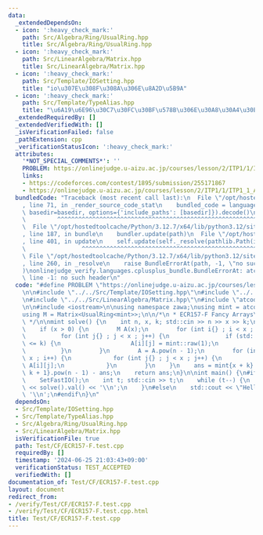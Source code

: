 ```yaml
---
data:
  _extendedDependsOn:
  - icon: ':heavy_check_mark:'
    path: Src/Algebra/Ring/UsualRing.hpp
    title: Src/Algebra/Ring/UsualRing.hpp
  - icon: ':heavy_check_mark:'
    path: Src/LinearAlgebra/Matrix.hpp
    title: Src/LinearAlgebra/Matrix.hpp
  - icon: ':heavy_check_mark:'
    path: Src/Template/IOSetting.hpp
    title: "io\u307E\u308F\u308A\u306E\u8A2D\u5B9A"
  - icon: ':heavy_check_mark:'
    path: Src/Template/TypeAlias.hpp
    title: "\u6A19\u6E96\u30C7\u30FC\u30BF\u578B\u306E\u30A8\u30A4\u30EA\u30A2\u30B9"
  _extendedRequiredBy: []
  _extendedVerifiedWith: []
  _isVerificationFailed: false
  _pathExtension: cpp
  _verificationStatusIcon: ':heavy_check_mark:'
  attributes:
    '*NOT_SPECIAL_COMMENTS*': ''
    PROBLEM: https://onlinejudge.u-aizu.ac.jp/courses/lesson/2/ITP1/1/ITP1_1_A
    links:
    - https://codeforces.com/contest/1895/submission/255171867
    - https://onlinejudge.u-aizu.ac.jp/courses/lesson/2/ITP1/1/ITP1_1_A
  bundledCode: "Traceback (most recent call last):\n  File \"/opt/hostedtoolcache/Python/3.12.7/x64/lib/python3.12/site-packages/onlinejudge_verify/documentation/build.py\"\
    , line 71, in _render_source_code_stat\n    bundled_code = language.bundle(stat.path,\
    \ basedir=basedir, options={'include_paths': [basedir]}).decode()\n          \
    \         ^^^^^^^^^^^^^^^^^^^^^^^^^^^^^^^^^^^^^^^^^^^^^^^^^^^^^^^^^^^^^^^^^^^^^^^^^^^^^^^^^\n\
    \  File \"/opt/hostedtoolcache/Python/3.12.7/x64/lib/python3.12/site-packages/onlinejudge_verify/languages/cplusplus.py\"\
    , line 187, in bundle\n    bundler.update(path)\n  File \"/opt/hostedtoolcache/Python/3.12.7/x64/lib/python3.12/site-packages/onlinejudge_verify/languages/cplusplus_bundle.py\"\
    , line 401, in update\n    self.update(self._resolve(pathlib.Path(included), included_from=path))\n\
    \                ^^^^^^^^^^^^^^^^^^^^^^^^^^^^^^^^^^^^^^^^^^^^^^^^^^^^^^^^^\n \
    \ File \"/opt/hostedtoolcache/Python/3.12.7/x64/lib/python3.12/site-packages/onlinejudge_verify/languages/cplusplus_bundle.py\"\
    , line 260, in _resolve\n    raise BundleErrorAt(path, -1, \"no such header\"\
    )\nonlinejudge_verify.languages.cplusplus_bundle.BundleErrorAt: atcoder/modint.hpp:\
    \ line -1: no such header\n"
  code: "#define PROBLEM \"https://onlinejudge.u-aizu.ac.jp/courses/lesson/2/ITP1/1/ITP1_1_A\"\
    \n\n#include \"../../Src/Template/IOSetting.hpp\"\n#include \"../../Src/Algebra/Ring/UsualRing.hpp\"\
    \n#include \"../../Src/LinearAlgebra/Matrix.hpp\"\n#include \"atcoder/modint.hpp\"\
    \n\n#include <iostream>\n\nusing namespace zawa;\nusing mint = atcoder::modint1000000007;\n\
    using M = Matrix<UsualRing<mint>>;\n\n/*\n * ECR157-F Fancy Arrays\n * https://codeforces.com/contest/1895/submission/255171867\n\
    \ */\n\nmint solve() {\n    int n, x, k; std::cin >> n >> x >> k;\n    mint ans{};\n\
    \    if (x > 0) {\n        M A(x);\n        for (int i{} ; i < x ; i++) {\n  \
    \          for (int j{} ; j < x ; j++) {\n                if (std::abs(i - j)\
    \ <= k) {\n                    A[i][j] = mint::raw(1);\n                }\n  \
    \          }\n        }\n        A = A.pow(n - 1);\n        for (int i{} ; i <\
    \ x ; i++) {\n            for (int j{} ; j < x ; j++) {\n                ans +=\
    \ A[i][j];\n            }\n        }\n    }\n    ans = mint{x + k} * mint{2 *\
    \ k + 1}.pow(n - 1) - ans;\n    return ans;\n}\n\nint main() {\n#ifdef ONLINE_JUDGE\n\
    \    SetFastIO();\n    int t; std::cin >> t;\n    while (t--) {\n        std::cout\
    \ << solve().val() << '\\n';\n    }\n#else\n    std::cout << \"Hello World\" <<\
    \ '\\n';\n#endif\n}\n"
  dependsOn:
  - Src/Template/IOSetting.hpp
  - Src/Template/TypeAlias.hpp
  - Src/Algebra/Ring/UsualRing.hpp
  - Src/LinearAlgebra/Matrix.hpp
  isVerificationFile: true
  path: Test/CF/ECR157-F.test.cpp
  requiredBy: []
  timestamp: '2024-06-25 21:03:43+09:00'
  verificationStatus: TEST_ACCEPTED
  verifiedWith: []
documentation_of: Test/CF/ECR157-F.test.cpp
layout: document
redirect_from:
- /verify/Test/CF/ECR157-F.test.cpp
- /verify/Test/CF/ECR157-F.test.cpp.html
title: Test/CF/ECR157-F.test.cpp
---
```

